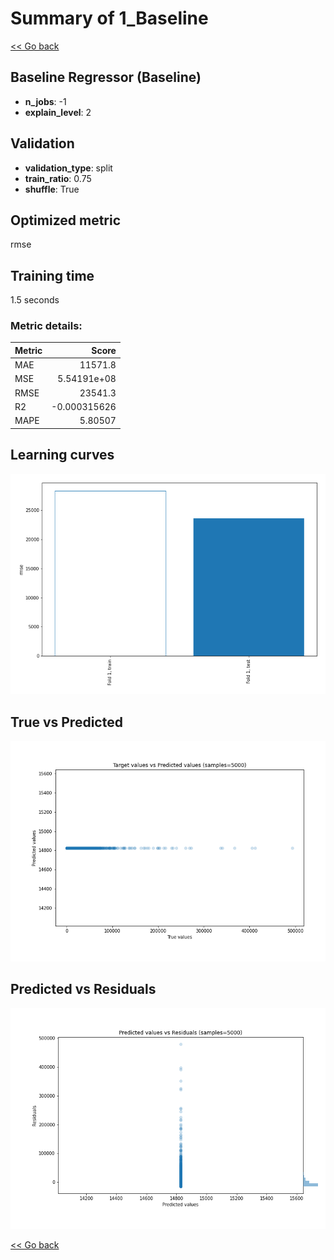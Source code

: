 # Summary of 1_Baseline

[<< Go back](../README.md)


## Baseline Regressor (Baseline)
- **n_jobs**: -1
- **explain_level**: 2

## Validation
 - **validation_type**: split
 - **train_ratio**: 0.75
 - **shuffle**: True

## Optimized metric
rmse

## Training time

1.5 seconds

### Metric details:
| Metric   |           Score |
|:---------|----------------:|
| MAE      | 11571.8         |
| MSE      |     5.54191e+08 |
| RMSE     | 23541.3         |
| R2       |    -0.000315626 |
| MAPE     |     5.80507     |



## Learning curves
![Learning curves](learning_curves.png)
## True vs Predicted

![True vs Predicted](true_vs_predicted.png)


## Predicted vs Residuals

![Predicted vs Residuals](predicted_vs_residuals.png)



[<< Go back](../README.md)
